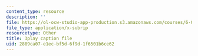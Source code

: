 ```yaml
---
content_type: resource
description: ''
file: https://ol-ocw-studio-app-production.s3.amazonaws.com/courses/6-042j-mathematics-for-computer-science-spring-2015/2889ca07e1ecbf5d6f9d1f6501b6ce62_RqqzyWDVMA.srt
file_type: application/x-subrip
resourcetype: Other
title: 3play caption file
uid: 2889ca07-e1ec-bf5d-6f9d-1f6501b6ce62
---
```

